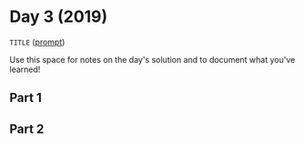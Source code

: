 # Day 3 (2019)

`TITLE` ([prompt](https://adventofcode.com/2019/day/3))

Use this space for notes on the day's solution and to document what you've learned!

## Part 1

## Part 2

